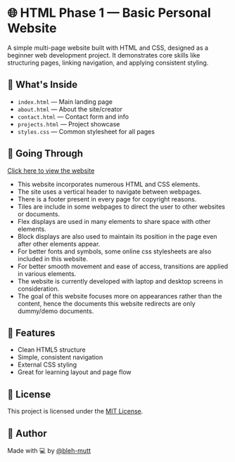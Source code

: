 # 🌐 HTML Phase 1 — Basic Personal Website

A simple multi-page website built with HTML and CSS, designed as a beginner web development project. It demonstrates core skills like structuring pages, linking navigation, and applying consistent styling.

## 📁 What's Inside

- `index.html` — Main landing page  
- `about.html` — About the site/creator  
- `contact.html` — Contact form and info  
- `projects.html` — Project showcase  
- `styles.css` — Common stylesheet for all pages  

## 🚀 Going Through

[Click here to view the website](https://bleh-mutt.github.io/htmlphase1/)

- This website incorporates numerous HTML and CSS elements.
- The site uses a vertical header to navigate between webpages.
- There is a footer present in every page for copyright reasons.
- Tiles are include in some webpages to direct the user to other websites or documents.
- Flex displays are used in many elements to share space with other elements.
- Block displays are also used to maintain its position in the page even after other elements appear.
- For better fonts and symbols, some online css stylesheets are also included in this website.
- For better smooth movement and ease of access, transitions are applied in various elements.
- The website is currently developed with laptop and desktop screens in consideration.
- The goal of this website focuses more on appearances rather than the content, hence the documents this website redirects are only dummy/demo documents.


## 🎯 Features

- Clean HTML5 structure  
- Simple, consistent navigation  
- External CSS styling  
- Great for learning layout and page flow  

## 🧾 License

This project is licensed under the [MIT License](https://opensource.org/licenses/MIT).

## 🙌 Author

Made with 💻 by [@bleh-mutt](https://github.com/bleh-mutt)
```
